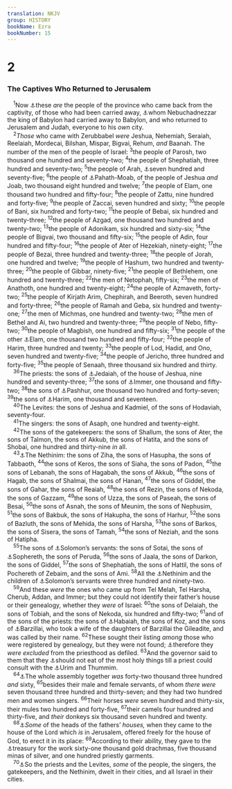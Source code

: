 ```yaml
---
translation: NKJV
group: HISTORY
bookName: Ezra 
bookNumber: 15
---
```


<div class="title"><h1>2</h1><h3>The Captives Who Returned to Jerusalem</h3></div>
<span class="verse exo_2_1"> <sup>1</sup>Now <a data-toggle="tooltip" data-placement="bottom" title="Neh. 7:6–73; Jer. 32:15; 50:5; Ezek. 14:22">⚓</a>these <i>are</i> the people of the province who came back from the captivity, of those who had been carried away, <a data-toggle="tooltip" data-placement="bottom" title="2 Kin. 24:14–16; 25:11; 2 Chr. 36:20">⚓</a>whom Nebuchadnezzar the king of Babylon had carried away to Babylon, and who returned to Jerusalem and Judah, everyone to his <i>own</i> city.<br/></span>
<span class="verse exo_2_2"> <sup>2</sup><i>Those</i> who came with Zerubbabel <i>were</i> Jeshua, Nehemiah, Seraiah, Reelaiah, Mordecai, Bilshan, Mispar, Bigvai, Rehum, <i>and</i> Baanah. The number of the men of the people of Israel: </span>
<span class="verse exo_2_3"><sup>3</sup>the people of Parosh, two thousand one hundred and seventy-two; </span>
<span class="verse exo_2_4"><sup>4</sup>the people of Shephatiah, three hundred and seventy-two; </span>
<span class="verse exo_2_5"><sup>5</sup>the people of Arah, <a data-toggle="tooltip" data-placement="bottom" title="Neh. 7:10">⚓</a>seven hundred and seventy-five; </span>
<span class="verse exo_2_6"><sup>6</sup>the people of <a data-toggle="tooltip" data-placement="bottom" title="Neh. 7:11">⚓</a>Pahath-Moab, of the people of Jeshua <i>and</i> Joab, two thousand eight hundred and twelve; </span>
<span class="verse exo_2_7"><sup>7</sup>the people of Elam, one thousand two hundred and fifty-four; </span>
<span class="verse exo_2_8"><sup>8</sup>the people of Zattu, nine hundred and forty-five; </span>
<span class="verse exo_2_9"><sup>9</sup>the people of Zaccai, seven hundred and sixty; </span>
<span class="verse exo_2_10"><sup>10</sup>the people of Bani, six hundred and forty-two; </span>
<span class="verse exo_2_11"><sup>11</sup>the people of Bebai, six hundred and twenty-three; </span>
<span class="verse exo_2_12"><sup>12</sup>the people of Azgad, one thousand two hundred and twenty-two; </span>
<span class="verse exo_2_13"><sup>13</sup>the people of Adonikam, six hundred and sixty-six; </span>
<span class="verse exo_2_14"><sup>14</sup>the people of Bigvai, two thousand and fifty-six; </span>
<span class="verse exo_2_15"><sup>15</sup>the people of Adin, four hundred and fifty-four; </span>
<span class="verse exo_2_16"><sup>16</sup>the people of Ater of Hezekiah, ninety-eight; </span>
<span class="verse exo_2_17"><sup>17</sup>the people of Bezai, three hundred and twenty-three; </span>
<span class="verse exo_2_18"><sup>18</sup>the people of Jorah, one hundred and twelve; </span>
<span class="verse exo_2_19"><sup>19</sup>the people of Hashum, two hundred and twenty-three; </span>
<span class="verse exo_2_20"><sup>20</sup>the people of Gibbar, ninety-five; </span>
<span class="verse exo_2_21"><sup>21</sup>the people of Bethlehem, one hundred and twenty-three; </span>
<span class="verse exo_2_22"><sup>22</sup>the men of Netophah, fifty-six; </span>
<span class="verse exo_2_23"><sup>23</sup>the men of Anathoth, one hundred and twenty-eight; </span>
<span class="verse exo_2_24"><sup>24</sup>the people of Azmaveth, forty-two; </span>
<span class="verse exo_2_25"><sup>25</sup>the people of Kirjath Arim, Chephirah, and Beeroth, seven hundred and forty-three; </span>
<span class="verse exo_2_26"><sup>26</sup>the people of Ramah and Geba, six hundred and twenty-one; </span>
<span class="verse exo_2_27"><sup>27</sup>the men of Michmas, one hundred and twenty-two; </span>
<span class="verse exo_2_28"><sup>28</sup>the men of Bethel and Ai, two hundred and twenty-three; </span>
<span class="verse exo_2_29"><sup>29</sup>the people of Nebo, fifty-two; </span>
<span class="verse exo_2_30"><sup>30</sup>the people of Magbish, one hundred and fifty-six; </span>
<span class="verse exo_2_31"><sup>31</sup>the people of the other <a data-toggle="tooltip" data-placement="bottom" title="Ezra 2:7">⚓</a>Elam, one thousand two hundred and fifty-four; </span>
<span class="verse exo_2_32"><sup>32</sup>the people of Harim, three hundred and twenty; </span>
<span class="verse exo_2_33"><sup>33</sup>the people of Lod, Hadid, and Ono, seven hundred and twenty-five; </span>
<span class="verse exo_2_34"><sup>34</sup>the people of Jericho, three hundred and forty-five; </span>
<span class="verse exo_2_35"><sup>35</sup>the people of Senaah, three thousand six hundred and thirty.<br/></span>
<span class="verse exo_2_36"> <sup>36</sup>The priests: the sons of <a data-toggle="tooltip" data-placement="bottom" title="1 Chr. 24:7–18">⚓</a>Jedaiah, of the house of Jeshua, nine hundred and seventy-three; </span>
<span class="verse exo_2_37"><sup>37</sup>the sons of <a data-toggle="tooltip" data-placement="bottom" title="1 Chr. 24:14">⚓</a>Immer, one thousand and fifty-two; </span>
<span class="verse exo_2_38"><sup>38</sup>the sons of <a data-toggle="tooltip" data-placement="bottom" title="1 Chr. 9:12">⚓</a>Pashhur, one thousand two hundred and forty-seven; </span>
<span class="verse exo_2_39"><sup>39</sup>the sons of <a data-toggle="tooltip" data-placement="bottom" title="1 Chr. 24:8">⚓</a>Harim, one thousand and seventeen.<br/></span>
<span class="verse exo_2_40"> <sup>40</sup>The Levites: the sons of Jeshua and Kadmiel, of the sons of Hodaviah, seventy-four.<br/></span>
<span class="verse exo_2_41"> <sup>41</sup>The singers: the sons of Asaph, one hundred and twenty-eight.<br/></span>
<span class="verse exo_2_42"> <sup>42</sup>The sons of the gatekeepers: the sons of Shallum, the sons of Ater, the sons of Talmon, the sons of Akkub, the sons of Hatita, and the sons of Shobai, one hundred and thirty-nine <i>in</i> all.<br/></span>
<span class="verse exo_2_43"> <sup>43</sup><a data-toggle="tooltip" data-placement="bottom" title="1 Chr. 9:2; Ezra 7:7">⚓</a>The Nethinim: the sons of Ziha, the sons of Hasupha, the sons of Tabbaoth, </span>
<span class="verse exo_2_44"><sup>44</sup>the sons of Keros, the sons of Siaha, the sons of Padon, </span>
<span class="verse exo_2_45"><sup>45</sup>the sons of Lebanah, the sons of Hagabah, the sons of Akkub, </span>
<span class="verse exo_2_46"><sup>46</sup>the sons of Hagab, the sons of Shalmai, the sons of Hanan, </span>
<span class="verse exo_2_47"><sup>47</sup>the sons of Giddel, the sons of Gahar, the sons of Reaiah, </span>
<span class="verse exo_2_48"><sup>48</sup>the sons of Rezin, the sons of Nekoda, the sons of Gazzam, </span>
<span class="verse exo_2_49"><sup>49</sup>the sons of Uzza, the sons of Paseah, the sons of Besai, </span>
<span class="verse exo_2_50"><sup>50</sup>the sons of Asnah, the sons of Meunim, the sons of Nephusim, </span>
<span class="verse exo_2_51"><sup>51</sup>the sons of Bakbuk, the sons of Hakupha, the sons of Harhur, </span>
<span class="verse exo_2_52"><sup>52</sup>the sons of Bazluth, the sons of Mehida, the sons of Harsha, </span>
<span class="verse exo_2_53"><sup>53</sup>the sons of Barkos, the sons of Sisera, the sons of Tamah, </span>
<span class="verse exo_2_54"><sup>54</sup>the sons of Neziah, and the sons of Hatipha.<br/></span>
<span class="verse exo_2_55"> <sup>55</sup>The sons of <a data-toggle="tooltip" data-placement="bottom" title="1 Kin. 9:21">⚓</a>Solomon’s servants: the sons of Sotai, the sons of <a data-toggle="tooltip" data-placement="bottom" title="Neh. 7:57–60">⚓</a>Sophereth, the sons of Peruda, </span>
<span class="verse exo_2_56"><sup>56</sup>the sons of Jaala, the sons of Darkon, the sons of Giddel, </span>
<span class="verse exo_2_57"><sup>57</sup>the sons of Shephatiah, the sons of Hattil, the sons of Pochereth of Zebaim, and the sons of Ami. </span>
<span class="verse exo_2_58"><sup>58</sup>All the <a data-toggle="tooltip" data-placement="bottom" title="Josh. 9:21, 27; 1 Chr. 9:2">⚓</a>Nethinim and the children of <a data-toggle="tooltip" data-placement="bottom" title="1 Kin. 9:21">⚓</a>Solomon’s servants were three hundred and ninety-two.<br/></span>
<span class="verse exo_2_59"> <sup>59</sup>And these <i>were</i> the ones who came up from Tel Melah, Tel Harsha, Cherub, Addan, and Immer; but they could not identify their father’s house or their genealogy, whether they <i>were</i> of Israel: </span>
<span class="verse exo_2_60"><sup>60</sup>the sons of Delaiah, the sons of Tobiah, and the sons of Nekoda, six hundred and fifty-two; </span>
<span class="verse exo_2_61"><sup>61</sup>and of the sons of the priests: the sons of <a data-toggle="tooltip" data-placement="bottom" title="Neh. 7:63">⚓</a>Habaiah, the sons of Koz, and the sons of <a data-toggle="tooltip" data-placement="bottom" title="2 Sam. 17:27; 1 Kin. 2:7">⚓</a>Barzillai, who took a wife of the daughters of Barzillai the Gileadite, and was called by their name. </span>
<span class="verse exo_2_62"><sup>62</sup>These sought their listing <i>among</i> those who were registered by genealogy, but they were not found; <a data-toggle="tooltip" data-placement="bottom" title="Num. 3:10">⚓</a>therefore they <i>were</i> <i>excluded</i> from the priesthood as defiled. </span>
<span class="verse exo_2_63"><sup>63</sup>And the governor said to them that they <a data-toggle="tooltip" data-placement="bottom" title="Lev. 22:2, 10, 15, 16">⚓</a>should not eat of the most holy things till a priest could consult with the <a data-toggle="tooltip" data-placement="bottom" title="Ex. 28:30; Num. 27:21">⚓</a>Urim and Thummim.<br/></span>
<span class="verse exo_2_64"> <sup>64</sup><a data-toggle="tooltip" data-placement="bottom" title="Neh. 7:66; Is. 10:22">⚓</a>The whole assembly together <i>was</i> forty-two thousand three hundred <i>and</i> sixty, </span>
<span class="verse exo_2_65"><sup>65</sup>besides their male and female servants, of whom <i>there</i> <i>were</i> seven thousand three hundred and thirty-seven; and they had two hundred men and women singers. </span>
<span class="verse exo_2_66"><sup>66</sup>Their horses <i>were</i> seven hundred and thirty-six, their mules two hundred and forty-five, </span>
<span class="verse exo_2_67"><sup>67</sup>their camels four hundred and thirty-five, and <i>their</i> donkeys six thousand seven hundred and twenty.<br/></span>
<span class="verse exo_2_68"> <sup>68</sup><a data-toggle="tooltip" data-placement="bottom" title="Ezra 1:6; 3:5; Neh. 7:70">⚓</a><i>Some</i> of the heads of the fathers’ <i>houses,</i> when they came to the house of the Lord which <i>is</i> in Jerusalem, offered freely for the house of God, to erect it in its place: </span>
<span class="verse exo_2_69"><sup>69</sup>According to their ability, they gave to the <a data-toggle="tooltip" data-placement="bottom" title="1 Chr. 26:20; Ezra 8:25–35">⚓</a>treasury for the work sixty-one thousand gold drachmas, five thousand minas of silver, and one hundred priestly garments.<br/></span>
<span class="verse exo_2_70"> <sup>70</sup><a data-toggle="tooltip" data-placement="bottom" title="Ezra 6:16, 17; Neh. 7:73">⚓</a>So the priests and the Levites, <i>some</i> of the people, the singers, the gatekeepers, and the Nethinim, dwelt in their cities, and all Israel in their cities.<br/></span>
